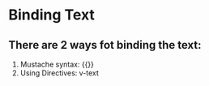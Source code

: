 # Binding Text




## There are 2 ways fot binding the text:
<ol>
  <li>Mustache syntax:  {{}}</li>
  <li>Using Directives: v-text</li>
</ol>

